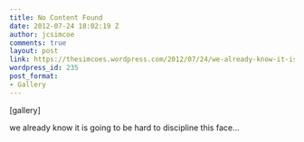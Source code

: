 ```yaml
---
title: No Content Found
date: 2012-07-24 18:02:19 Z
author: jcsimcoe
comments: true
layout: post
link: https://thesimcoes.wordpress.com/2012/07/24/we-already-know-it-is-going-to-be-hard-to/
wordpress_id: 235
post_format:
- Gallery
---
```


[gallery]


we already know it is going to be hard to discipline this face…

